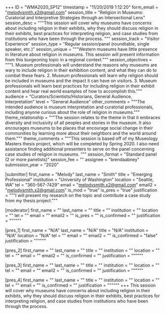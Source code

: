 +++
ID = "WMA2020_SP12"
timestamp = "11/20/2019 1:12:20"
form_email = "melodysmith.x2@gmail.com"
session_title = "Religion in Museums: Curatorial and Interpretive Strategies through an Intersectional Lens"
session_desc = """This session will cover why museums have concerns about including religion in their exhibits, why they should discuss religion in their exhibits, best practices for interpreting religion, and case studies from institutions who have been through the process. """
session_track = "Visitor Experience"
session_type = "Regular session/panel (roundtable, single speaker, etc.)"
session_unique = """Western museums have little presence in literature about religion in museums. This session will present information from this burgeoning topic in a regional context."""
session_objectives = """1.	Museum professionals will understand the reasons why museums are wary to include religion in their exhibition content, and what they can do to combat these fears.
2.	Museum professionals will learn why religion should be included in museums and the impact it can have on visitors.
3.	Museum professionals will learn best practices for including religion in their exhibit content and hear real world examples of how to accomplish this."""
audience = "Curators/Scientists/Historians, General Audience, Interpretation"
level = "General Audience"
other_comments = """The intended audience is museum interpretation and curatorial professionals, including anyone curious about the role of religion in museums."""
theme_relationship = """The session relates to the theme in that it embraces diversity and inclusivity of all peoples and stories in the museum. It also encourages museums to be places that encourage social change in their communities by learning more about their neighbors and the world around them."""
theme_comments = """This session is based off of my Museology Masters thesis project, which will be completed by Spring 2020. I also need assistance finding additional presenters to serve on the panel concerning case studies of religion in museums. """
session_format = "Standard panel (2 or more panelists)"
session_fee = ""
assignee = "brendaabney"
submission_year = "2020"

[submitter]
first_name = "Melody"
last_name = "Smith"
title = "Emerging Professional"
institution = "University of Washington"
location = "Seattle, WA"
tel = "360-567-7429"
email = "melodysmith.x2@gmail.com"
email2 = "melodysmith.x2@gmail.com"
is_mod = "true"
is_pres = "true"
justification = """I will present my research on the topic and contribute a case study from my thesis project."""

[moderator]
first_name = ""
last_name = ""
title = ""
institution = ""
location = ""
tel = ""
email = ""
email2 = ""
is_pres = ""
is_confirmed = ""
justification = """"""

[pres_1]
first_name = "N/A"
last_name = "N/A"
title = "N/A"
institution = "N/A"
location = "N/A"
tel = ""
email = ""
email2 = ""
is_confirmed = "false"
justification = """"""

[pres_2]
first_name = ""
last_name = ""
title = ""
institution = ""
location = ""
tel = ""
email = ""
email2 = ""
is_confirmed = ""
justification = """"""

[pres_3]
first_name = ""
last_name = ""
title = ""
institution = ""
location = ""
tel = ""
email = ""
email2 = ""
is_confirmed = ""
justification = """"""

[pres_4]
first_name = ""
last_name = ""
title = ""
institution = ""
location = ""
tel = ""
email = ""
is_confirmed = ""
justification = """"""
+++
This session will cover why museums have concerns about including religion in their exhibits, why they should discuss religion in their exhibits, best practices for interpreting religion, and case studies from institutions who have been through the process. 